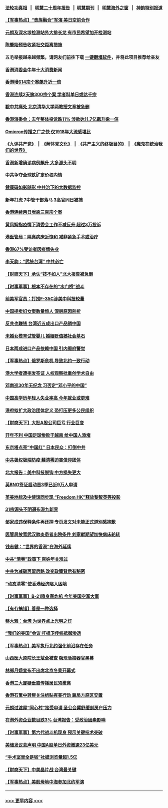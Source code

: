 #### [法轮功真相](https://github.com/gfw-breaker/truth/blob/master/README.md?t=0) &nbsp;&nbsp;|&nbsp;&nbsp; [明慧二十周年报告](https://github.com/gfw-breaker/mh-reports/blob/master/README.md?t=0) &nbsp;&nbsp;|&nbsp;&nbsp;[明慧期刊](https://github.com/gfw-breaker/mh-qikan) &nbsp;&nbsp;|&nbsp;&nbsp; [明慧海外之窗](https://github.com/gfw-breaker/mh-news/blob/master/README.md?t=0) &nbsp;&nbsp;|&nbsp;&nbsp; [神韵特别报道](https://github.com/gfw-breaker/mh-news/blob/master/shenyun.md?t=0)
#### [【军事热点】“贵族融合”军演 美日空前合作](../pages/nsc415/n13562314.md?t=02090501) 
#### [元朗及深水埗检测站外大排长龙 有市民希望加开检测站](../pages/nsc415/n13561932.md?t=02090501) 
#### [陈肇始预告收紧社交距离措施](../pages/nsc415/n13561926.md?t=02090501) 
#### 五毛举报越来越频繁，请网友们前往下载 [一键翻墙软件](https://github.com/gfw-breaker/ssr-accounts)，并将此项目推荐给亲友
#### [香港消委会牛年十大消费新闻](../pages/nsc415/n13561911.md?t=02090501) 
#### [香港增614宗个案飙升近一倍](../pages/nsc415/n13561908.md?t=02090501) 
#### [香港连续2天逾300宗个案 学者料单日或达千宗](../pages/nsc415/n13561904.md?t=02090501) 
#### [戳中共痛处 北京清华大学两教授文章被急删](../pages/nsc415/n13561873.md?t=02090501) 
#### [香港消委会：去年整体投诉跌11% 涉款达11.7亿飙升逾一倍](../pages/nsc415/n13561887.md?t=02090501) 
#### [Omicron传播之广之快 仅1918年大流感堪比](../pages/nsc415/n13561260.md?t=02090501) 
#### [《九评共产党》](https://github.com/begood0513/9ping.md/blob/master/README.md) &nbsp;|&nbsp; [《解体党文化》](../../../../jtdwh.md/blob/master/README.md)  &nbsp;|&nbsp; [《共产主义的终极目的》](../../../../gczydzjmd.md/blob/master/README.md) &nbsp;|&nbsp; [《魔鬼在统治我们的世界》](../../../../mgztzwmdsj.md/blob/master/README.md) 
#### [香港新增确诊病例飙升 大多源头不明](../pages/nsc415/n13560899.md?t=02090501) 
#### [中共争夺全球铁矿定价权内情](../pages/nsc415/n13561046.md?t=02090501) 
#### [健康码如影随形 中共治下的大数据监控](../pages/nsc415/n13561006.md?t=02090501) 
#### [新年打虎 7中管干部落马 3高官同日被捕](../pages/nsc415/n13560915.md?t=02090501) 
#### [香港连续两日增逾三百宗个案](../pages/nsc415/n13559287.md?t=02090501) 
#### [黄凤娴指疫情下消委会工作不减反升 超过3万投诉](../pages/nsc415/n13559269.md?t=02090501) 
#### [港医管局：隔离病床近饱和 减非紧急手术或治疗](../pages/nsc415/n13559270.md?t=02090501) 
#### [香港67%受访者因疫情失业](../pages/nsc415/n13559240.md?t=02090501) 
#### [李天韵：“武统台湾” 中共必亡](../pages/nsc415/n13531538.md?t=02090501) 
#### [【财商天下】承认“技不如人”北大报告被急删](../pages/nsc415/n13557233.md?t=02090501) 
#### [【时事军事】根本不存在的“水门桥”战斗](../pages/nsc415/n13558003.md?t=02090501) 
#### [前美军官员：打捞F-35C涉美中科技较量](../pages/nsc415/n13558191.md?t=02090501) 
#### [中国拐卖妇女案数量惊人 深层原因剖析](../pages/nsc415/n13558230.md?t=02090501) 
#### [反共也赚钱 台湾近五成出口产品销中国](../pages/nsc415/n13558140.md?t=02090501) 
#### [未婚女模育试管婴儿 婚姻贬值撼社会基石](../pages/nsc415/n13558083.md?t=02090501) 
#### [日本两成进口产品依赖中国 引内阁府警觉](../pages/nsc415/n13558047.md?t=02090501) 
#### [【军事热点】俄罗斯危机 导致北约一致行动](../pages/nsc415/n13556203.md?t=02090501) 
#### [港大学者遭拒发签证 人权观察批重创学术自由](../pages/nsc415/n13556610.md?t=02090501) 
#### [邓南巡30年无纪念 习否定“邓小平的中国”](../pages/nsc415/n13556574.md?t=02090501) 
#### [中国高学历年轻人失业率高 今年就业或更难](../pages/nsc415/n13556542.md?t=02090501) 
#### [港府拟扩大政治团体定义 恐打压更多公民组织](../pages/nsc415/n13556484.md?t=02090501) 
#### [【财商天下】大批A股公司巨亏 行业巨变](../pages/nsc415/n13555782.md?t=02090501) 
#### [开年不利 中国足球惨败于越南 给中国人添堵](../pages/nsc415/n13555674.md?t=02090501) 
#### [东京塔点亮“中国红” 日本民众：打倒中共](../pages/nsc415/n13555604.md?t=02090501) 
#### [中共极权极端防疫 藉清零迫害信仰团体](../pages/nsc415/n13555509.md?t=02090501) 
#### [北大报告：美中科技脱钩 中方损失更大](../pages/nsc415/n13555449.md?t=02090501) 
#### [英BNO签证启动首3季已近9万人申请](../pages/nsc415/n13554592.md?t=02090501) 
#### [英美地标及中使馆同步现 “Freedom HK”释放黎智英等投影](../pages/nsc415/n13554545.md?t=02090501) 
#### [31宗源头不明遍布港九新界](../pages/nsc415/n13554484.md?t=02090501) 
#### [邹家成违保释条件再还押 专页发文对未能正式道别感抱歉](../pages/nsc415/n13554465.md?t=02090501) 
#### [医管局放宽武汉肺炎患者出院条件 刘家献期望加快病床轮转](../pages/nsc415/n13554385.md?t=02090501) 
#### [钱志健：“世界的香港”在海外延续](../pages/nsc415/n13553477.md?t=02090501) 
#### [中共“清零”政策下 百姓年关难过](../pages/nsc415/n13553343.md?t=02090501) 
#### [中共为减碳再留后路 改变政策背后有秘密](../pages/nsc415/n13553275.md?t=02090501) 
#### [“动态清零”使香港经济陷入困境](../pages/nsc415/n13553205.md?t=02090501) 
#### [【时事军事】B-21隐身轰炸机 今年美国空军大事](../pages/nsc415/n13551825.md?t=02090501) 
#### [【有冇搞错】善是一种选择](../pages/nsc415/n13551793.md?t=02090501) 
#### [蔡大雅：台湾 为世界点上光明之灯](../pages/nsc415/n13531530.md?t=02090501) 
#### [“我们的美国”会议 吁捍卫传统抵御渗透](../pages/nsc415/n13547172.md?t=02090501) 
#### [【军事热点】美军执行北约强化前沿存在任务](../pages/nsc415/n13546553.md?t=02090501) 
#### [山西医大原院长王斌全被查 隐现活摘器官黑幕](../pages/nsc415/n13546509.md?t=02090501) 
#### [林郑月娥宣布不出席北京冬奥开幕式](../pages/nsc415/n13546083.md?t=02090501) 
#### [香港三大厦疑垂直传播居民须撤离](../pages/nsc415/n13544546.md?t=02090501) 
#### [香港石篱中转屋关注组贴挥春行动 冀局方原区安置](../pages/nsc415/n13544505.md?t=02090501) 
#### [元朗过渡屋“同心村”接受申请 圣公会冀舒缓㓥房户压力](../pages/nsc415/n13544082.md?t=02090501) 
#### [在港外资企业数目跌3% 台湾报告：受政治因素影响](../pages/nsc415/n13543943.md?t=02090501) 
#### [【时事军事】第六代战斗机现身 预示关键技术突破](../pages/nsc415/n13537181.md?t=02090501) 
#### [美储发议息声明 中国A股单日外资撤逾23亿美元](../pages/nsc415/n13541571.md?t=02090501) 
#### [“手术室里全是钱”社媒浏览量超1.5亿](../pages/nsc415/n13540800.md?t=02090501) 
#### [【财商天下】中美晶片战 台湾最关键](../pages/nsc415/n13540307.md?t=02090501) 
#### [【军事热点】美航母地中海参加北约军演](../pages/nsc415/n13537197.md?t=02090501) 

----
#### [ >>> 更早内容 <<< ](../indexes/nsc415-earlier.md)

